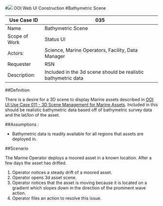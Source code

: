 #![](http://www.rpsgroup.com/images/2012-specific/RPSlogo.aspx) OOI Web UI Construction 
#Bathymetric Scene

| Use Case ID | 035 |
| --- | --- |
| Name | Bathymetric Scene |
| Scope of Work | Status UI |
| Actors: | Science, Marine Operators, Facility, Data Manager |
| Requester | RSN |
| Description: | Included in the 3d scene should be realistic bathymetric data  |


##Definition

There is a desire for a 3D scene to display Marine assets described in [OOI UI Use Case 011 - 3D Scene Management for Marine Assets](OOI_UI_Use_Case_016-Status_UI-3D_Scene_Management_For_Marine_Assets.md).  Included in this should be realistic bathymetric data based off of bathymetric survey data and the lat/lon of the asset.

##Assumptions :
- Bathymetric data is readily available for all regions that assets are deployed in.

##Scenario

The Marine Operator deploys a moored asset in a known location.  After a few days the asset has drifted.
1. Operator notices a steady drift of a moored asset.
2. Operator opens 3d asset scene.
3. Operator notices that the asset is moving because it is located on a gradient which slopes down in the direction of the prominent wave action.
4. Operator files an action to resolve this issue.
